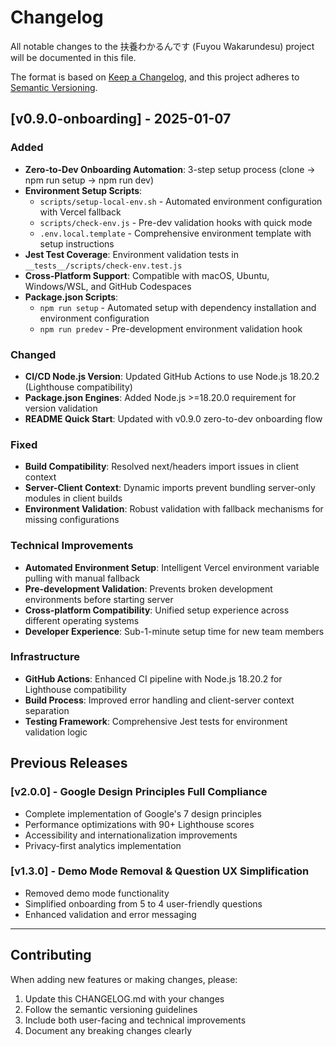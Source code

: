 # Changelog

All notable changes to the 扶養わかるんです (Fuyou Wakarundesu) project will be documented in this file.

The format is based on [Keep a Changelog](https://keepachangelog.com/en/1.0.0/),
and this project adheres to [Semantic Versioning](https://semver.org/spec/v2.0.0.html).

## [v0.9.0-onboarding] - 2025-01-07

### Added
- **Zero-to-Dev Onboarding Automation**: 3-step setup process (clone → npm run setup → npm run dev)
- **Environment Setup Scripts**: 
  - `scripts/setup-local-env.sh` - Automated environment configuration with Vercel fallback
  - `scripts/check-env.js` - Pre-dev validation hooks with quick mode
  - `.env.local.template` - Comprehensive environment template with setup instructions
- **Jest Test Coverage**: Environment validation tests in `__tests__/scripts/check-env.test.js`
- **Cross-Platform Support**: Compatible with macOS, Ubuntu, Windows/WSL, and GitHub Codespaces
- **Package.json Scripts**:
  - `npm run setup` - Automated setup with dependency installation and environment configuration
  - `npm run predev` - Pre-development environment validation hook

### Changed
- **CI/CD Node.js Version**: Updated GitHub Actions to use Node.js 18.20.2 (Lighthouse compatibility)
- **Package.json Engines**: Added Node.js >=18.20.0 requirement for version validation
- **README Quick Start**: Updated with v0.9.0 zero-to-dev onboarding flow

### Fixed
- **Build Compatibility**: Resolved next/headers import issues in client context
- **Server-Client Context**: Dynamic imports prevent bundling server-only modules in client builds
- **Environment Validation**: Robust validation with fallback mechanisms for missing configurations

### Technical Improvements
- **Automated Environment Setup**: Intelligent Vercel environment variable pulling with manual fallback
- **Pre-development Validation**: Prevents broken development environments before starting server
- **Cross-platform Compatibility**: Unified setup experience across different operating systems
- **Developer Experience**: Sub-1-minute setup time for new team members

### Infrastructure
- **GitHub Actions**: Enhanced CI pipeline with Node.js 18.20.2 for Lighthouse compatibility
- **Build Process**: Improved error handling and client-server context separation
- **Testing Framework**: Comprehensive Jest tests for environment validation logic

## Previous Releases

### [v2.0.0] - Google Design Principles Full Compliance
- Complete implementation of Google's 7 design principles
- Performance optimizations with 90+ Lighthouse scores
- Accessibility and internationalization improvements
- Privacy-first analytics implementation

### [v1.3.0] - Demo Mode Removal & Question UX Simplification
- Removed demo mode functionality
- Simplified onboarding from 5 to 4 user-friendly questions
- Enhanced validation and error messaging

---

## Contributing

When adding new features or making changes, please:
1. Update this CHANGELOG.md with your changes
2. Follow the semantic versioning guidelines
3. Include both user-facing and technical improvements
4. Document any breaking changes clearly